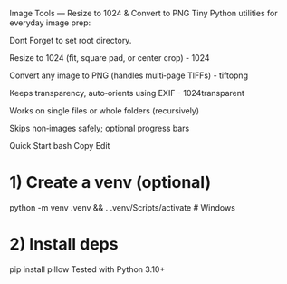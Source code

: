 Image Tools — Resize to 1024 & Convert to PNG
Tiny Python utilities for everyday image prep:

Dont Forget to set root directory.

Resize to 1024 (fit, square pad, or center crop) - 1024

Convert any image to PNG (handles multi‑page TIFFs) - tiftopng

Keeps transparency, auto‑orients using EXIF - 1024transparent

Works on single files or whole folders (recursively)

Skips non‑images safely; optional progress bars

Quick Start
bash
Copy
Edit
# 1) Create a venv (optional)
python -m venv .venv && . .venv/Scripts/activate  # Windows

# 2) Install deps
pip install pillow 
Tested with Python 3.10+

